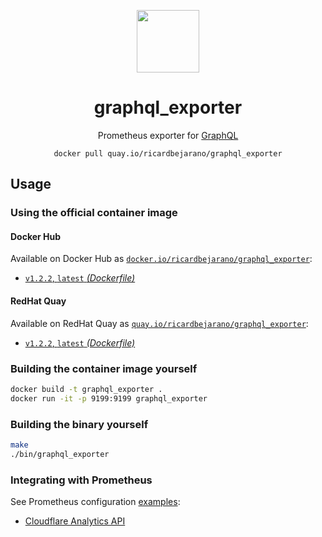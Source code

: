 <div align="center">
  <p><img src="https://em-content.zobj.net/thumbs/160/apple/391/fire_1f525.png" width="100px"></p>
  <h1>graphql_exporter</h1>
  <p>Prometheus exporter for <a href="https://www.graphql.com/">GraphQL</a></p>
  <code>docker pull quay.io/ricardbejarano/graphql_exporter</code>
</div>


## Usage

### Using the official container image

#### Docker Hub

Available on Docker Hub as [`docker.io/ricardbejarano/graphql_exporter`](https://hub.docker.com/r/ricardbejarano/graphql_exporter):

- [`v1.2.2`, `latest` *(Dockerfile)*](Dockerfile)

#### RedHat Quay

Available on RedHat Quay as [`quay.io/ricardbejarano/graphql_exporter`](https://quay.io/repository/ricardbejarano/graphql_exporter):

- [`v1.2.2`, `latest` *(Dockerfile)*](Dockerfile)

### Building the container image yourself

```bash
docker build -t graphql_exporter .
docker run -it -p 9199:9199 graphql_exporter
```

### Building the binary yourself

```bash
make
./bin/graphql_exporter
```

### Integrating with Prometheus

See Prometheus configuration [examples](examples):
* [Cloudflare Analytics API](examples/Cloudflare-Analytics-API.md)
